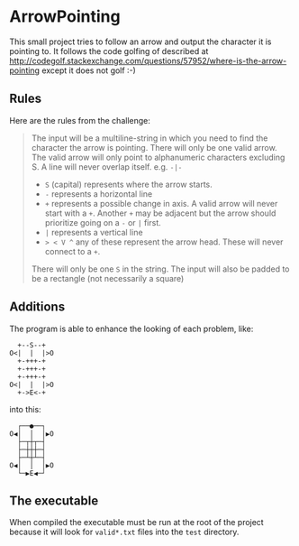 ArrowPointing
=============

This small project tries to follow an arrow and output the character it is
pointing to. It follows the code golfing of described at 
http://codegolf.stackexchange.com/questions/57952/where-is-the-arrow-pointing
except it does not golf :-)

Rules
-----

Here are the rules from the challenge:
> The input will be a multiline-string in which you need to find the character
> the arrow is pointing. There will only be one valid arrow. The valid arrow
> will only point to alphanumeric characters excluding S. A line will never
> overlap itself. e.g. `-|-`
>
>  - `S` (capital) represents where the arrow starts.
>  - `-` represents a horizontal line
>  - `+` represents a possible change in axis. A valid arrow will never start
>     with a `+`. Another `+` may be adjacent but the arrow should prioritize
>     going on a `-` or `|` first.
>  - `|` represents a vertical line
>  - `> < V ^` any of these represent the arrow head. These will never connect to a `+`.
>
> There will only be one `S` in the string. The input will also be padded to be a
> rectangle (not necessarily a square)

Additions
---------

The program is able to enhance the looking of each problem, like:

      +--S--+  
    O<|  |  |>O
      +-+++-+  
      +-+++-+  
      +-+++-+  
    O<|  |  |>O
      +->E<-+  

into this:

      ┌──●──┐  
    O◀│  │  │▶O
      ├─┬┼┬─┤  
      ├─┼┼┼─┤  
      ├─┴┼┴─┤  
    O◀│  │  │▶O
      └─▶E◀─┘  

The executable
--------------

When compiled the executable must be run at the root of the project because it will look for `valid*.txt` files into the `test` directory.
